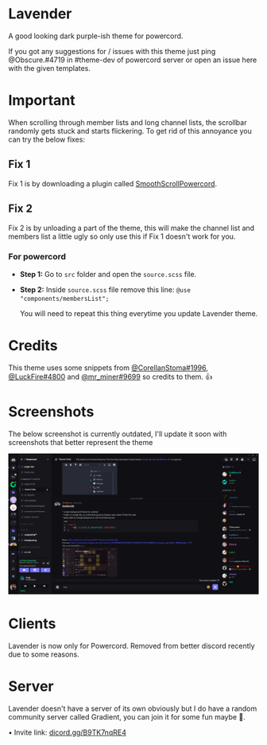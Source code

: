# Lavender

A good looking dark purple-ish theme for powercord.

If you got any suggestions for / issues with this theme just ping @Obscure.#4719 in #theme-dev of powercord server or open an issue here with the given templates.

# Important

When scrolling through member lists and long channel lists, the scrollbar randomly gets stuck and starts flickering. To get rid of this annoyance you can try the below fixes:

## Fix 1

Fix 1 is by downloading a plugin called [SmoothScrollPowercord](https://github.com/LynithDev/SmoothScrollPowerCord).

## Fix 2

Fix 2 is by unloading a part of the theme, this will make the channel list and members list a little ugly so only use this if Fix 1 doesn't work for you.

### For powercord

- **Step 1:** Go to `src` folder and open the `source.scss` file.

- **Step 2:** Inside `source.scss` file remove this line: `@use "components/membersList";` 

  You will need to repeat this thing everytime you update Lavender theme.

# Credits

This theme uses some snippets from [@CorellanStoma#1996](https://github.com/CorellanStoma), [@LuckFire#4800](https://github.com/LuckFire) and [@mr_miner#9699](https://github.com/mr-miner1) so credits to them. 👍

# Screenshots

The below screenshot is currently outdated, I'll update it soon with screenshots that better represent the theme

<img src="./screenshots/1.png" alt="screenshot1">

# Clients

Lavender is now only for Powercord. Removed from better discord recently due to some reasons.

# Server

Lavender doesn't have a server of its own obviously but I do have a random community server called Gradient, you can join it for some fun maybe 🤷‍.

• Invite link: [dicord.gg/B9TK7nqRE4](https://discord.gg/B9TK7nqRE4)
